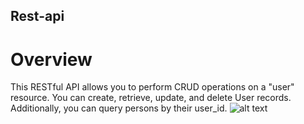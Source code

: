 ## Rest-api
# Overview
This RESTful API allows you to perform CRUD operations on a "user" resource. You can create, retrieve, update, and delete User records. Additionally, you can query persons by their user_id.
![alt text](/C:/Users/USER/Downloads/userUML.drawio.png)
